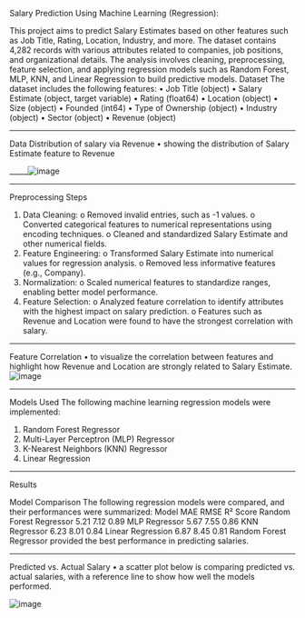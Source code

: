 Salary Prediction Using Machine Learning (Regression):

This project aims to predict Salary Estimates based on other features such as Job Title, Rating, Location, Industry, and more. The dataset contains 4,282 records with various attributes related to companies, job positions, and organizational details. The analysis involves cleaning, preprocessing, feature selection, and applying regression models such as Random Forest, MLP, KNN, and Linear Regression to build predictive models.
Dataset
The dataset includes the following features:
•	Job Title (object)
•	Salary Estimate (object, target variable)
•	Rating (float64)
•	Location (object)
•	Size (object)
•	Founded (int64)
•	Type of Ownership (object)
•	Industry (object)
•	Sector (object)
•	Revenue (object)
________________________________________
Data Distribution of salary via Revenue
•	showing the distribution of Salary Estimate feature to Revenue
 
_____![image](https://github.com/user-attachments/assets/c1987acb-186a-4a3b-be17-d6ebe4f0dac4)
___________________________________
Preprocessing Steps
1.	Data Cleaning:
o	Removed invalid entries, such as -1 values.
o	Converted categorical features to numerical representations using encoding techniques.
o	Cleaned and standardized Salary Estimate and other numerical fields.
2.	Feature Engineering:
o	Transformed Salary Estimate into numerical values for regression analysis.
o	Removed less informative features (e.g., Company).
3.	Normalization:
o	Scaled numerical features to standardize ranges, enabling better model performance.
4.	Feature Selection:
o	Analyzed feature correlation to identify attributes with the highest impact on salary prediction.
o	Features such as Revenue and Location were found to have the strongest correlation with salary.
________________________________________
Feature Correlation
•	to visualize the correlation between features and highlight how Revenue and Location are strongly related to Salary Estimate.
 ![image](https://github.com/user-attachments/assets/cbc991bc-c12a-4d0c-9448-d9796f0f21c6)

________________________________________
Models Used
The following machine learning regression models were implemented:
1.	Random Forest Regressor
2.	Multi-Layer Perceptron (MLP) Regressor
3.	K-Nearest Neighbors (KNN) Regressor
4.	Linear Regression
________________________________________
Results

Model Comparison
The following regression models were compared, and their performances were summarized:
Model	MAE	RMSE	R² Score
Random Forest Regressor	5.21	7.12	0.89
MLP Regressor	5.67	7.55	0.86
KNN Regressor	6.23	8.01	0.84
Linear Regression	6.87	8.45	0.81
Random Forest Regressor provided the best performance in predicting salaries.
________________________________________
Predicted vs. Actual Salary
•	a scatter plot below is comparing predicted vs. actual salaries, with a reference line to show how well the models performed.
 
![image](https://github.com/user-attachments/assets/0f1a8bcc-bd2e-4dc0-adb5-84bf7cf58574)


